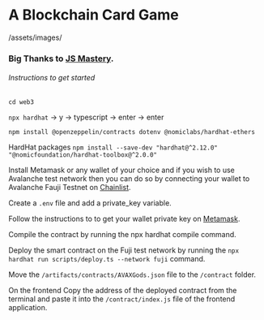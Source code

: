 # A Blockchain Card Game

/assets/images/

### Big Thanks to [JS Mastery](https://github.com/adrianhajdin). 

###### Instructions to get started 

`cd web3`

`npx hardhat` -> y → typescript → enter → enter

`npm install @openzeppelin/contracts dotenv @nomiclabs/hardhat-ethers`

HardHat packages `npm install --save-dev "hardhat@^2.12.0" "@nomicfoundation/hardhat-toolbox@^2.0.0"`

Install Metamask or any wallet of your choice and if you wish to use Avalanche test network then you can do so by connecting your wallet to Avalanche Fauji Testnet on [Chainlist](https://chainlist.org/?search=avalanche+fuji&testnets=true).

Create a `.env` file and add a private_key variable.

Follow the instructions to to get your wallet private key on [Metamask](https://support.metamask.io/hc/en-us/articles/360015289632-How-to-export-an-account-s-private-key).

Compile the contract by running the npx hardhat compile command.

Deploy the smart contract on the Fuji test network by running the `npx hardhat run scripts/deploy.ts --network fuji` command.

Move the `/artifacts/contracts/AVAXGods.json` file to the `/contract` folder.

On the frontend Copy the address of the deployed contract from the terminal and paste it into the `/contract/index.js` file of the frontend application.





